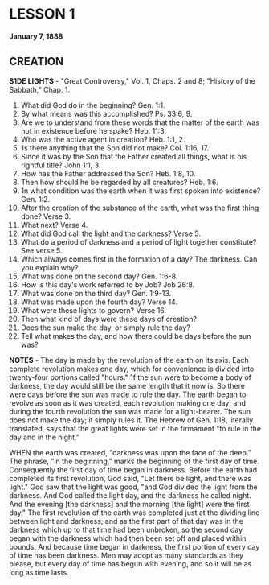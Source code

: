 # LESSON 1
**January 7, 1888**

## CREATION

**S1DE LIGHTS** - "Great Controversy," Vol. 1, Chaps. 2 and 8; "History of the Sabbath," Chap. 1.

1. What did God do in the beginning? Gen. 1:1.
2. By what means was this accomplished? Ps. 33:6, 9.
3. Are we to understand from these words that the matter of the earth was not in existence before he spake? Heb. 11:3.
4. Who was the active agent in creation? Heb. 1:1, 2.
5. 1s there anything that the Son did not make? Col. 1:16, 17.
6. Since it was by the Son that the Father created all things, what is his rightful title? John 1:1, 3.
7. How has the Father addressed the Son? Heb. 1:8, 10.
8. Then how should he be regarded by all creatures? Heb. 1:6.
9. 1n what condition was the earth when it was first spoken into existence? Gen. 1:2.
10. After the creation of the substance of the earth, what was the first thing done? Verse 3.
11. What next? Verse 4.
12. What did God call the light and the darkness? Verse 5.
13. What do a period of darkness and a period of light together constitute? See verse 5.
14. Which always comes first in the formation of a day? The darkness. Can you explain why?
15. What was done on the second day? Gen. 1:6-8.
16. How is this day's work referred to by Job? Job 26:8.
17. What was done on the third day? Gen. 1:9-13.
18. What was made upon the fourth day? Verse 14.
19. What were these lights to govern? Verse 16.
20. Then what kind of days were these days of creation?
21. Does the sun make the day, or simply rule the day?
22. Tell what makes the day, and how there could be days before the sun was?

**NOTES** - The day is made by the revolution of the earth on its axis. Each complete revolution makes one day, which for convenience is divided into twenty-four portions called "hours." 1f the sun were to become a body of darkness, the day would still be the same length that it now is. So there were days before the sun was made to rule the day. The earth began to revolve as soon as it was created, each revolution making one day; and during the fourth revolution the sun was made for a light-bearer. The sun does not make the day; it simply rules it. The Hebrew of Gen. 1:18, literally translated, says that the great lights were set in the firmament "to rule in the day and in the night."

WHEN the earth was created, "darkness was upon the face of the deep." The phrase, "in the beginning," marks the beginning of the first day of time. Consequently the first day of time began in darkness. Before the earth had completed its first revolution, God said, "Let there be light, and there was light." God saw that the light was good, "and God divided the light from the darkness. And God called the light day, and the darkness he called night. And the evening [the darkness] and the morning [the light] were the first day." The first revolution of the earth was completed just at the dividing line between light and darkness; and as the first part of that day was in the darkness which up to that time had been unbroken, so the second day began with the darkness which had then been set off and placed within bounds. And because time began in darkness, the first portion of every day of time has been darkness. Men may adopt as many standards as they please, but every day of time has begun with evening, and so it will be as long as time lasts.
